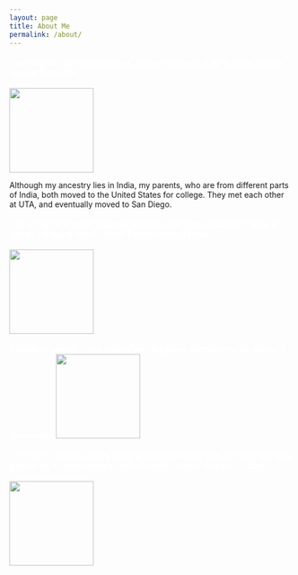 ```yaml
---
layout: page
title: About Me
permalink: /about/
---
```


<style>
    /* Style looks pretty compact, trace grid-container and grid-item in the code */
    .grid-container {
        display: grid;
        grid-template-columns: repeat(auto-fill, minmax(150px, 1fr)); /* Dynamic columns */
        gap: 10px;
    }
    .grid-item {
        text-align: center;
    }
    .grid-item img {
        width: 100%;
        height: 100px; /* Fixed height for uniformity */
        object-fit: contain; /* Ensure the image fits within the fixed height */
    }
    .grid-item p {
        margin: 5px 0; /* Add some margin for spacing */
    }
</style>

<h4 style="color: white;">
I love playing and following both soccer and cricket! My favorite soccer team is Barcelona.
</h4>

<img src="{{site.baseurl}}/images/aboutme/sportsteams.jpg" height="150 px">

<footer class="site-footer">
</footer>

<!-- This grid_container class is for the CSS styling, the id is for JavaScript connection -->
<div class="grid-container" id="grid_container">
    <!-- content will be added here by JavaScript -->
</div>

<script>
    // 1. Make a connection to the HTML container defined in the HTML div
    var container = document.getElementById("grid_container"); // This container connects to the HTML div

    // 2. Define a JavaScript object for our http source and our data rows for the Living in the World grid
    var http_source = "https://upload.wikimedia.org/wikipedia/commons/";
    var living_in_the_world = [
        {"flag": "0/01/Flag_of_California.svg", "greeting": "Hey", "description": "Born in California"},
        {"flag": "a/a4/Flag_of_the_United_States.svg", "greeting": "Hi", "description": "Will always live in the US"},
        {"flag": "4/41/Flag_of_India.svg", "greeting": "Namaste", "description": "Cultural ties to India"},
    ]; 
    
    // 3a. Consider how to update style count for size of container
    // The grid-template-columns has been defined as dynamic with auto-fill and minmax

    // 3b. Build grid items inside of our container for each row of data
    for (const location of living_in_the_world) {
        // Create a "div" with "class grid-item" for each row
        var gridItem = document.createElement("div");
        gridItem.className = "grid-item";  // This class name connects the gridItem to the CSS style elements
        // Add "img" HTML tag for the flag
        var img = document.createElement("img");
        img.src = http_source + location.flag; // concatenate the source and flag
        img.alt = location.flag + " Flag"; // add alt text for accessibility

        // Add "p" HTML tag for the description
        var description = document.createElement("p");
        description.textContent = location.description; // extract the description

        // Add "p" HTML tag for the greeting
        var greeting = document.createElement("p");
        greeting.textContent = location.greeting;  // extract the greeting

        // Append img and p HTML tags to the grid item DIV
        gridItem.appendChild(img);
        gridItem.appendChild(description);
        gridItem.appendChild(greeting);

        // Append the grid item DIV to the container DIV
        container.appendChild(gridItem);
    }
</script>

Although my ancestry lies in India, my parents, who are from different parts of India, both moved to the United States for college. They met each other at UTA, and eventually moved to San Diego.

<footer class="site-footer">
</footer>


<h4 style="color: white;">
One of my most major accomplishments has been captaining a team in middle school to win the CyberPatriot national finals.
</h4>

<img src="{{site.baseurl}}/images/teamphoto.png" height="150 px">

<footer class="site-footer">
</footer>


<h4 style="color: white;">
Outside of sports, I have played both the piano and the cello for almost 5 years each.


<img src="{{site.baseurl}}/images/aboutme/piano&cello.jpg" height="150 px">

<footer class="site-footer">
</footer>

<h4 style="color: white;">
On a more fun side, I really enjoy listening to music and also playing video games! My favorite video game is Fortnite, which I play on my Xbox.
</h4>

<img src="{{site.baseurl}}/images/aboutme/fortniteandmusic.jpg" height="150 px">

<br>
<br>
<br>